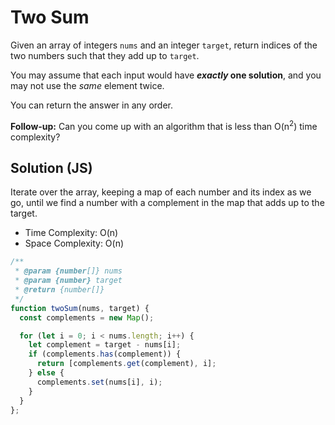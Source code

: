 # Two Sum

Given an array of integers `nums` and an integer `target`, return indices of the two numbers such that they add up to `target`.

You may assume that each input would have **_exactly_ one solution**, and you may not use the _same_ element twice.

You can return the answer in any order.

**Follow-up:** Can you come up with an algorithm that is less than O(n<sup>2</sup>) time complexity?

## Solution (JS)
Iterate over the array, keeping a map of each number and its index as we go, until we find a number with a complement in the map that adds up to the target.
- Time Complexity: O(n)
- Space Complexity: O(n)
```js
/**
 * @param {number[]} nums
 * @param {number} target
 * @return {number[]}
 */
function twoSum(nums, target) {
  const complements = new Map();

  for (let i = 0; i < nums.length; i++) {
    let complement = target - nums[i];
    if (complements.has(complement)) {
      return [complements.get(complement), i];
    } else {
      complements.set(nums[i], i);
    }
  }
};
```